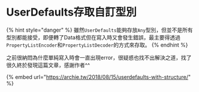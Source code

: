 # UserDefaults存取自訂型別

{% hint style="danger" %}
雖然`UserDefaults`能夠存放`Any`型別，但並不是所有型別都能接受，即便轉了Data格式但在寫入時又會發生錯誤，最主要得透過`PropertyListEncoder`和`PropertyListDecoder`的方式來存取。
{% endhint %}



之前很納悶為什麼單純寫入時會一直出現error，很疑惑也找不出解決之道，找了很久終於發現這篇文章，感謝作者^^

{% embed url="https://archie.tw/2018/08/15/userdefaults-with-structure/" %}



